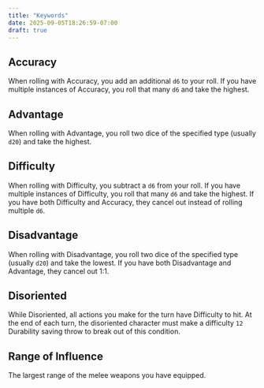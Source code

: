 ```yaml
---
title: "Keywords"
date: 2025-09-05T18:26:59-07:00
draft: true
---
```


## Accuracy
When rolling with Accuracy, you add an additional `d6` to your roll. If you have multiple instances of Accuracy, you roll that many `d6` and take the highest.

## Advantage
When rolling with Advantage, you roll two dice of the specified type (usually `d20`) and take the highest.

## Difficulty
When rolling with Difficulty, you subtract a `d6` from your roll. If you have multiple instances of Difficulty, you roll that many `d6` and take the highest. If you have both Difficulty and Accuracy, they cancel out instead of rolling multiple `d6`.

## Disadvantage
When rolling with Disadvantage, you roll two dice of the specified type (usually `d20`) and take the lowest. If you have both Disadvantage and Advantage, they cancel out 1:1.

## Disoriented
While Disoriented, all actions you make for the turn have Difficulty to hit. At the end of each turn, the disoriented character must make a difficulty `12` Durability saving throw to break out of this condition.

## Range of Influence
The largest range of the melee weapons you have equipped.
